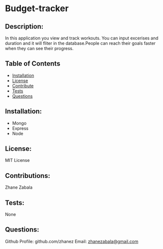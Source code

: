  # Budget-tracker


## Description:
In this application you view and track workouts. You can input excerises and duration and it will fliter in the database.People can reach their goals faster when they can see their progress.


## Table of Contents 
   
* [Installation](#installation)
* [License](#license)
* [Contribute](#contribute)
* [Tests](#tests)
* [Questions](#questions)


## Installation:

* Mongo
* Express
* Node


## License:

MIT License


## Contributions:
Zhane Zabala

## Tests:
None

## Questions:
   Github Profile: github.com/zhanez
   Email: zhanezabala@gmail.com
   
  
